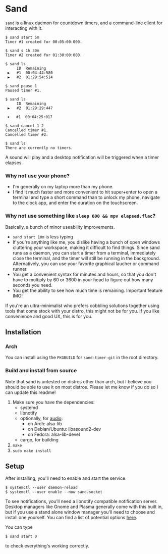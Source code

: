 # Sand

`sand` is a linux daemon for countdown timers, and a command-line client for
interacting with it.

```console
$ sand start 5m
Timer #1 created for 00:05:00:000.

$ sand s 1h 30m
Timer #2 created for 01:30:00:000.

$ sand ls
     ID  Remaining
 ▶   #1  00:04:44:580
 ▶   #2  01:29:54:514

$ sand pause 1
Paused timer #1.

$ sand ls
     ID  Remaining
 ▶   #2  01:29:29:447

 ⏸   #1  00:04:25:017

$ sand cancel 1 2
Cancelled timer #1.
Cancelled timer #2.

$ sand ls
There are currently no timers.
```
A sound will play and a desktop notification will be triggered when a timer
elapses.

### Why not use your phone?

- I'm generally on my laptop more than my phone.
- I find it much faster and more convenient to hit super+enter to open a
  terminal and type a short command than to unlock my phone, navigate to the
  clock app, and enter the duration on the touchscreen.

### Why not use something like `sleep 600 && mpv elapsed.flac`?

Basically, a bunch of minor useability improvements.

- `sand start 10m` is less typing
- If you're anything like me, you dislike having a bunch of open windows
  cluttering your workspace, making it difficult to find things. Since sand
  runs as a daemon, you can start a timer from a terminal, immediately close
  the terminal, and the timer will still be running in the background.
  Alternatively, you can use your favorite graphical laucher or command runner.
- You get a convenient syntax for minutes and hours, so that you don't have to
  multiply by 60 or 3600 in your head to figure out how many seconds you need.
- You get the ability to see how much time is remaining. Important feature IMO!

If you're an ultra-minimalist who prefers cobbling solutions together using
tools that come stock with your distro, this might not be for you. If you like
convenience and good UX, this is for you.

## Installation

### Arch

You can install using the `PKGBUILD` for `sand-timer-git` in the root directory.

### Build and install from source

Note that sand is untested on distros other than arch, but I believe you should
be able to use it on most distros. Please let me know if you do so I can update this readme!

1. Make sure you have the dependencies:
    - systemd
    - libnotify
    - optionally, for [audio](https://github.com/RustAudio/rodio?tab=readme-ov-file#dependencies-linux-only):
        - on Arch: alsa-lib
        - on Debian/Ubuntu: libasound2-dev
        - on Fedora: alsa-lib-devel
    - cargo, for building
2. `make`
3. `sudo make install`

## Setup
After installing, you'll need to enable and start the service.

```console
$ systemctl --user daemon-reload
$ systemctl --user enable --now sand.socket
```

To see notifications, you'll need a libnotify compatible notification server.
Desktop managers like Gnome and Plasma generally come with this built in, but
if you use a stand alone window manager you'll need to choose and install one
yourself. You can find a list of potential options [here](https://wiki.archlinux.org/title/Desktop_notifications#Standalone).

You can type
```console
$ sand start 0
```
to check everything's working correctly.
